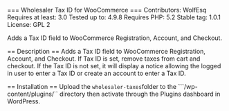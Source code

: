 === Wholesaler Tax ID for WooCommerce ===
Contributors: WolfEsq
Requires at least: 3.0
Tested up to: 4.9.8
Requires PHP: 5.2
Stable tag: 1.0.1
License: GPL 2

Adds a Tax ID field to WooCommerce Registration, Account, and Checkout.

== Description ==
Adds a Tax ID field to WooCommerce Registration, Account, and Checkout. 
If Tax ID is set, remove taxes from cart and checkout.
If the Tax ID is not set, it will display a notice allowing the logged in user to enter a Tax ID or create an account to enter a Tax ID.



== Installation ==
Upload the ```wholesaler-taxes```folder to the ```/wp-content/plugins/`` directory then activate through the Plugins dashboard in WordPress.